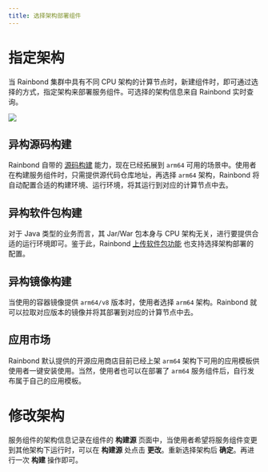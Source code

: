 ```yaml
---
title: 选择架构部署组件
---
```


# 指定架构

当 Rainbond 集群中具有不同 CPU 架构的计算节点时，新建组件时，即可通过选择的方式，指定架构来部署服务组件。可选择的架构信息来自 Rainbond 实时查询。

![](https://static.goodrain.com/localization-guide/%E5%BC%82%E6%9E%84%E5%BE%AE%E6%9C%8D%E5%8A%A1%E8%BF%81%E7%A7%BB.png)

## 异构源码构建

Rainbond 自带的 [源码构建](../use-manual/component-create/language-support/) 能力，现在已经拓展到 `arm64` 可用的场景中。使用者在构建服务组件时，只需提供源代码仓库地址，再选择 `arm64` 架构，Rainbond 将自动配置合适的构建环境、运行环境，将其运行到对应的计算节点中去。

## 异构软件包构建

对于 Java 类型的业务而言，其 Jar/War 包本身与 CPU 架构无关，进行要提供合适的运行环境即可。鉴于此，Rainbond [上传软件包功能](../use-manual/component-create/package-support/jar-war) 也支持选择架构部署的配置。

## 异构镜像构建

当使用的容器镜像提供 `arm64/v8` 版本时，使用者选择 `arm64` 架构。Rainbond 就可以拉取对应版本的镜像并将其部署到对应的计算节点中去。

## 应用市场

Rainbond 默认提供的开源应用商店目前已经上架 `arm64` 架构下可用的应用模板供使用者一键安装使用。当然，使用者也可以在部署了 `arm64` 服务组件后，自行发布属于自己的应用模板。


# 修改架构

服务组件的架构信息记录在组件的 **构建源** 页面中，当使用者希望将服务组件变更到其他架构下运行时，可以在 **构建源** 处点击 **更改**。重新选择架构后 **确定**。再进行一次 **构建** 操作即可。